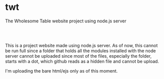 # twt
The Wholesome Table website project using node.js server

<br />
<br />

This is a project website made using node.js server. As of now, this cannot be run full since a folder that holds all the modules installed with the node server cannot be uploaded since most of the files, especially the folder, starts with a dot, which github reads as a hidden file and cannot be upload.

I'm uploading the bare html/ejs only as of this moment.
